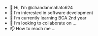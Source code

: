- 👋 Hi, I’m @chandanmahato624
- 👀 I’m interested in software development
- 🌱 I’m currently learning BCA 2nd year
- 💞️ I’m looking to collaborate on ...
- 📫 How to reach me ...

<!---
chandanmahato624/chandanmahato624 is a ✨ special ✨ repository because its `README.md` (this file) appears on your GitHub profile.
You can click the Preview link to take a look at your changes.
--->
